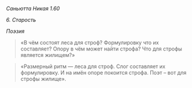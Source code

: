 *Саньютта Никая 1\.60*

*6\. Старость*

*Поэзия*

> «В чём состоят леса для строф?
> Формулировку что их составляет?
> Опору в чём может найти строфа?
> Что для строфы является жилищем?»

> «Размерный ритм — леса для строф\.
> Слог составляет их формулировку\.
> И на имён опоре покоится строфа\.
> Поэт – вот для строфы жилище»\.

